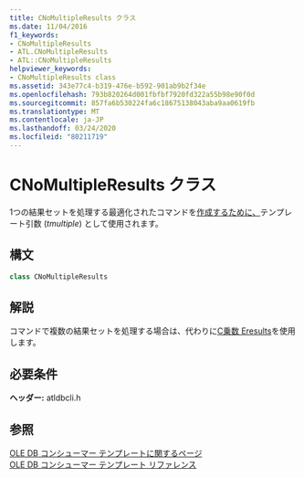 ```yaml
---
title: CNoMultipleResults クラス
ms.date: 11/04/2016
f1_keywords:
- CNoMultipleResults
- ATL.CNoMultipleResults
- ATL::CNoMultipleResults
helpviewer_keywords:
- CNoMultipleResults class
ms.assetid: 343e77c4-b319-476e-b592-901ab9b2f34e
ms.openlocfilehash: 793b820264d001fbfbf7920fd322a55b98e90f0d
ms.sourcegitcommit: 857fa6b530224fa6c18675138043aba9aa0619fb
ms.translationtype: MT
ms.contentlocale: ja-JP
ms.lasthandoff: 03/24/2020
ms.locfileid: "80211719"
---
```

# <a name="cnomultipleresults-class"></a>CNoMultipleResults クラス

1つの結果セットを処理する最適化されたコマンドを[作成するために、](../../data/oledb/ccommand-class.md)テンプレート引数 (*tmultiple*) として使用されます。

## <a name="syntax"></a>構文

```cpp
class CNoMultipleResults
```

## <a name="remarks"></a>解説

コマンドで複数の結果セットを処理する場合は、代わりに[C乗数 Eresults](../../data/oledb/cmultipleresults-class.md)を使用します。

## <a name="requirements"></a>必要条件

**ヘッダー:** atldbcli.h

## <a name="see-also"></a>参照

[OLE DB コンシューマー テンプレートに関するページ](../../data/oledb/ole-db-consumer-templates-cpp.md)<br/>
[OLE DB コンシューマー テンプレート リファレンス](../../data/oledb/ole-db-consumer-templates-reference.md)

